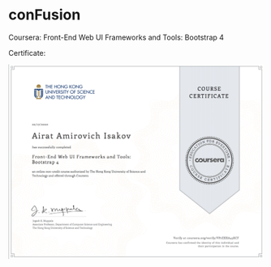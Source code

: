 # conFusion
Coursera: Front-End Web UI Frameworks and Tools: Bootstrap 4 

Certificate: 

![](/img/certificate.png)
